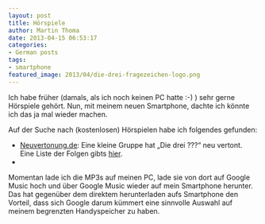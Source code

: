 ```yaml
---
layout: post
title: Hörspiele
author: Martin Thoma
date: 2013-04-15 06:53:17
categories: 
- German posts
tags: 
- smartphone
featured_image: 2013/04/die-drei-fragezeichen-logo.png
---
```

Ich habe früher (damals, als ich noch keinen PC hatte :-) ) sehr gerne Hörspiele gehört. Nun, mit meinem neuen Smartphone, dachte ich könnte ich das ja mal wieder machen.

Auf der Suche nach (kostenlosen) Hörspielen habe ich folgendes gefunden:

<ul>
  <li><a href="http://neuvertonung.de/">Neuvertonung.de</a>: Eine kleine Gruppe hat „Die drei ???“ neu vertont. Eine Liste der Folgen gibts <a href="http://fragezeichen.neuvertonung.de/folgen.php?Details=on">hier</a>.</li>
  <li></li>
</ul>

Momentan lade ich die MP3s auf meinen PC, lade sie von dort auf Google Music hoch und über Google Music wieder auf mein Smartphone herunter. Das hat gegenüber dem direktem herunterladen aufs Smartphone den Vorteil, dass sich Google darum kümmert eine sinnvolle Auswahl auf meinem begrenzten Handyspeicher zu haben.